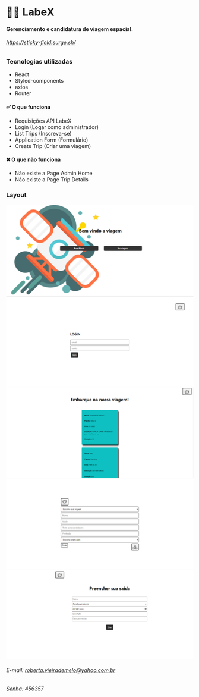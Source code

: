 # 👨‍🚀 LabeX 
#### Gerenciamento e candidatura de viagem espacial.

###### https://sticky-field.surge.sh/
### Tecnologias utilizadas

- React
- Styled-components
- axios
- Router

#### ✅ O que funciona
 - Requisições API LabeX
 - Login (Logar como administrador)
 - List Trips (Inscreva-se)
 - Application Form (Formulário)
 - Create Trip (Criar uma viagem)
 
 
#### ❌ O que não funciona
 - Não existe a Page Admin Home
 - Não existe a Page Trip Details  

### Layout
![](img1.png)
![](img2.png)
![](img3.png)
![](img4.png)
![](img5.png)

###### E-mail: roberta.vieirademelo@yahoo.com.br
###### Senha: 456357